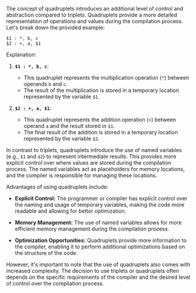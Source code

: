 The concept of quadruplets introduces an additional level of control and abstraction compared to triplets. Quadruplets provide a more detailed representation of operations and values during the compilation process. Let's break down the provided example:

```plaintext
$1 : *, b, c
$2 : +, a, $1
```

Explanation:

1. **`$1 : *, b, c`**:
   - This quadruplet represents the multiplication operation (`*`) between operands `b` and `c`.
   - The result of the multiplication is stored in a temporary location represented by the variable `$1`.

2. **`$2 : +, a, $1`**:
   - This quadruplet represents the addition operation (`+`) between operand `a` and the result stored in `$1`.
   - The final result of the addition is stored in a temporary location represented by the variable `$2`.

In contrast to triplets, quadruplets introduce the use of named variables (e.g., `$1` and `$2`) to represent intermediate results. This provides more explicit control over where values are stored during the compilation process. The named variables act as placeholders for memory locations, and the compiler is responsible for managing these locations.

Advantages of using quadruplets include:

- **Explicit Control:** The programmer or compiler has explicit control over the naming and usage of temporary variables, making the code more readable and allowing for better optimization.
  
- **Memory Management:** The use of named variables allows for more efficient memory management during the compilation process.

- **Optimization Opportunities:** Quadruplets provide more information to the compiler, enabling it to perform additional optimizations based on the structure of the code.

However, it's important to note that the use of quadruplets also comes with increased complexity. The decision to use triplets or quadruplets often depends on the specific requirements of the compiler and the desired level of control over the compilation process.
